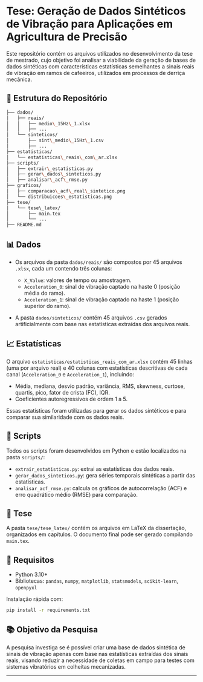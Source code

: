 # Tese: Geração de Dados Sintéticos de Vibração para Aplicações em Agricultura de Precisão

Este repositório contém os arquivos utilizados no desenvolvimento da tese de mestrado, cujo objetivo foi analisar a viabilidade da geração de bases de dados sintéticas com características estatísticas semelhantes a sinais reais de vibração em ramos de cafeeiros, utilizados em processos de derriça mecânica.

## 📁 Estrutura do Repositório
```bash
├── dados/
│   ├── reais/
│   │   ├── medio\_15Hz\_1.xlsx
│   │   ├── ...
│   └── sinteticos/
│       ├── sint\_medio\_15Hz\_1.csv
│       ├── ...
├── estatisticas/
│   └── estatisticas\_reais\_com\_ar.xlsx
├── scripts/
│   ├── extrair\_estatisticas.py
│   ├── gerar\_dados\_sinteticos.py
│   ├── analisar\_acf\_rmse.py
├── graficos/
│   ├── comparacao\_acf\_real\_sintetico.png
│   └── distribuicoes\_estatisticas.png
├── tese/
│   └── tese\_latex/
│       ├── main.tex
│       └── ...
├── README.md
```

## 📊 Dados

- Os arquivos da pasta `dados/reais/` são compostos por 45 arquivos `.xlsx`, cada um contendo três colunas:
  - `X_Value`: valores de tempo ou amostragem.
  - `Acceleration_0`: sinal de vibração captado na haste 0 (posição média do ramo).
  - `Acceleration_1`: sinal de vibração captado na haste 1 (posição superior do ramo).

- A pasta `dados/sinteticos/` contém 45 arquivos `.csv` gerados artificialmente com base nas estatísticas extraídas dos arquivos reais.

## 📈 Estatísticas

O arquivo `estatisticas/estatisticas_reais_com_ar.xlsx` contém 45 linhas (uma por arquivo real) e 40 colunas com estatísticas descritivas de cada canal (`Acceleration_0` e `Acceleration_1`), incluindo:
- Média, mediana, desvio padrão, variância, RMS, skewness, curtose, quartis, pico, fator de crista (FC), IQR.
- Coeficientes autoregressivos de ordem 1 a 5.

Essas estatísticas foram utilizadas para gerar os dados sintéticos e para comparar sua similaridade com os dados reais.

## 🧪 Scripts

Todos os scripts foram desenvolvidos em Python e estão localizados na pasta `scripts/`:
- `extrair_estatisticas.py`: extrai as estatísticas dos dados reais.
- `gerar_dados_sinteticos.py`: gera séries temporais sintéticas a partir das estatísticas.
- `analisar_acf_rmse.py`: calcula os gráficos de autocorrelação (ACF) e erro quadrático médio (RMSE) para comparação.

## 📄 Tese

A pasta `tese/tese_latex/` contém os arquivos em LaTeX da dissertação, organizados em capítulos. O documento final pode ser gerado compilando `main.tex`.

## 🔧 Requisitos

- Python 3.10+
- Bibliotecas: `pandas`, `numpy`, `matplotlib`, `statsmodels`, `scikit-learn`, `openpyxl`

Instalação rápida com:

```bash
pip install -r requirements.txt
```

## 📚 Objetivo da Pesquisa

A pesquisa investiga se é possível criar uma base de dados sintética de sinais de vibração apenas com base nas estatísticas extraídas dos sinais reais, visando reduzir a necessidade de coletas em campo para testes com sistemas vibratórios em colheitas mecanizadas.

---
